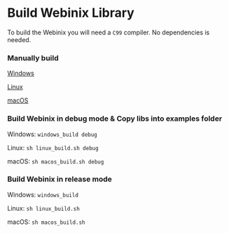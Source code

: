 # Build Webinix Library

To build the Webinix you will need a `C99` compiler. No dependencies is needed.

### Manually build

[Windows](https://github.com/alifcommunity/webinix/tree/main/build/Windows)

[Linux](https://github.com/alifcommunity/webinix/tree/main/build/Linux)

[macOS](https://github.com/alifcommunity/webinix/tree/main/build/macOS)

### Build Webinix in debug mode & Copy libs into examples folder

Windows: `windows_build debug`

Linux: `sh linux_build.sh debug`

macOS: `sh macos_build.sh debug`

### Build Webinix in release mode

Windows: `windows_build`

Linux: `sh linux_build.sh`

macOS: `sh macos_build.sh`
